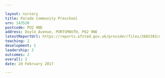 ```yaml
---

layout: nursery
title: Parade Community Preschool
urn: 143510
postcode: PO2 9NE
address: Doyle Avenue, PORTSMOUTH, PO2 9NE
latestReportUrl: https://reports.ofsted.gov.uk/provider/files/2665383/urn/143510.pdf
teaching: 2
development: 1
leadership: 2
outcomes: 2
overall: 2
date: 28 February 2017

---
```


